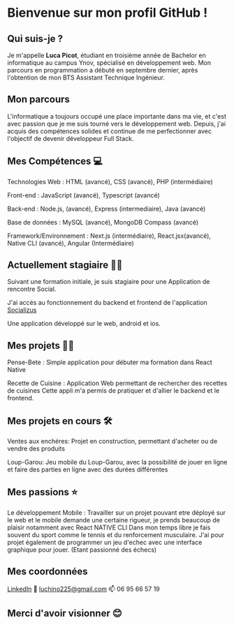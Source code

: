 # Bienvenue sur mon profil GitHub !

## Qui suis-je ?

Je m'appelle **Luca Picot**, étudiant en troisième année de Bachelor en informatique au campus Ynov, spécialisé en développement web. Mon parcours en programmation a débuté en septembre dernier, après l'obtention de mon BTS Assistant Technique Ingénieur.

## Mon parcours

L'informatique a toujours occupé une place importante dans ma vie, et c'est avec passion que je me suis tourné vers le développement web. 
Depuis, j'ai acquis des compétences solides et continue de me perfectionner avec l'objectif de devenir développeur Full Stack.

## Mes Compétences :computer:
 
 Technologies Web : HTML (avancé), CSS (avancé), PHP (intermédiaire)

 Front-end : JavaScript (avancé), Typescript (avancé)

 Back-end : Node.js, (avancé), Express (intermediaire), Java (avancé)

 Base de données : MySQL (avancé), MongoDB Compass (avancé)

 Framework/Environnement : Next.js (intermédiaire), React.jsx(avancé),
 Native CLI (avancé), Angular (Intermédiaire) 

 ## Actuellement stagiaire :man_technologist:

 Suivant une formation initiale, je suis stagiaire pour une Application de rencontre Social.
 
 J'ai accés au fonctionnement du backend et frontend de l'application [Socializus](https://socializus.org/)

 Une application développé sur le web, android et ios.

 ## Mes projets :student:

 Pense-Bete : Simple application pour débuter ma formation dans React Native

 Recette de Cuisine : Application Web permettant de rechercher des recettes de cuisines
Cette appli m'a permis de pratiquer et d'allier le backend et le frontend.

 ## Mes projets en cours :hammer_and_wrench:

 Ventes aux enchéres: Projet en construction, permettant d'acheter ou de vendre des produits

 Loup-Garou: Jeu mobile du Loup-Garou, avec la possibilité de jouer en ligne et faire des parties en ligne avec des durées différentes

 ## Mes passions :star:

 Le développement Mobile : Travailler sur un projet pouvant etre déployé sur le web et le mobile demande une certaine rigueur, je prends beaucoup de plaisir notamment avec React NATIVE CLI
 Dans mon temps libre je fais souvent du sport comme le tennis et du renforcement musculaire.
 J'ai pour projet également de programmer un jeu d'echec avec une interface graphique pour jouer.
 (Etant passionné des échecs)

 ## Mes coordonnées

 [LinkedIn](https://www.linkedin.com/in/luca-picot-912235113/) :link:
 luchino225@gmail.com :mailbox:
 06 95 66 57 19 

 ## Merci d'avoir visionner :blush:

